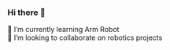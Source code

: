 ### Hi there 👋
🌱 I’m currently learning Arm Robot \
👯 I’m looking to collaborate on robotics projects

<!--
**ahmaddidiks/ahmaddidiks** is a ✨ _special_ ✨ repository because its `README.md` (this file) appears on your GitHub profile.

Here are some ideas to get you started:

<> - 🔭 I’m currently working on ...
- 🌱 I’m currently learning Arm Robot
- 👯 I’m looking to collaborate on robotics projects
<> - 🤔 I’m looking for help with ...
<> - 💬 Ask me about ...
<> - 📫 How to reach me: ...
<> - 😄 Pronouns: ...
<> - ⚡ Fun fact: ...
-->

